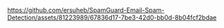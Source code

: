 https://github.com/ersuheb/SpamGuard-Email-Spam-Detection/assets/81223989/67836d17-7be3-42d0-bb0d-8b04fcf2bdae
